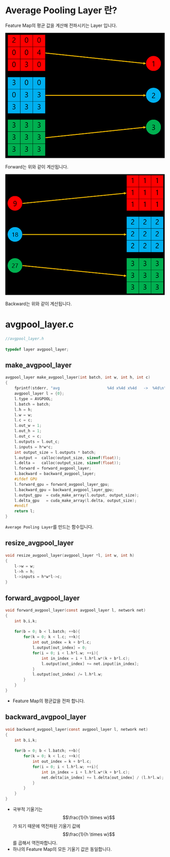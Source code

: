 
# Average Pooling Layer 란?

Feature Map의 평균 값을 계산해 전파시키는 Layer 입니다.




![avgpool](/figure/avgpool.PNG)



Forward는 위와 같이 계산됩니다.




![avgpool_grad](/figure/avgpool_grad.PNG)



Backward는 위와 같이 계산됩니다.

# avgpool_layer.c

```c
//avgpool_layer.h

typedef layer avgpool_layer;
```

## make_avgpool_layer


```c
avgpool_layer make_avgpool_layer(int batch, int w, int h, int c)
{
    fprintf(stderr, "avg                     %4d x%4d x%4d   ->  %4d\n",  w, h, c, c);
    avgpool_layer l = {0};
    l.type = AVGPOOL;
    l.batch = batch;
    l.h = h;
    l.w = w;
    l.c = c;
    l.out_w = 1;
    l.out_h = 1;
    l.out_c = c;
    l.outputs = l.out_c;
    l.inputs = h*w*c;
    int output_size = l.outputs * batch;
    l.output =  calloc(output_size, sizeof(float));
    l.delta =   calloc(output_size, sizeof(float));
    l.forward = forward_avgpool_layer;
    l.backward = backward_avgpool_layer;
    #ifdef GPU
    l.forward_gpu = forward_avgpool_layer_gpu;
    l.backward_gpu = backward_avgpool_layer_gpu;
    l.output_gpu  = cuda_make_array(l.output, output_size);
    l.delta_gpu   = cuda_make_array(l.delta, output_size);
    #endif
    return l;
}
```

`Average Pooling Layer`를 만드는 함수입니다.

## resize_avgpool_layer

```c
void resize_avgpool_layer(avgpool_layer *l, int w, int h)
{
    l->w = w;
    l->h = h;
    l->inputs = h*w*l->c;
}
```

## forward_avgpool_layer

```c
void forward_avgpool_layer(const avgpool_layer l, network net)
{
    int b,i,k;

    for(b = 0; b < l.batch; ++b){
        for(k = 0; k < l.c; ++k){
            int out_index = k + b*l.c;
            l.output[out_index] = 0;
            for(i = 0; i < l.h*l.w; ++i){
                int in_index = i + l.h*l.w*(k + b*l.c);
                l.output[out_index] += net.input[in_index];
            }
            l.output[out_index] /= l.h*l.w;
        }
    }
}
```

- Feature Map의 평균값을 전파 합니다.

## backward_avgpool_layer

```c
void backward_avgpool_layer(const avgpool_layer l, network net)
{
    int b,i,k;

    for(b = 0; b < l.batch; ++b){
        for(k = 0; k < l.c; ++k){
            int out_index = k + b*l.c;
            for(i = 0; i < l.h*l.w; ++i){
                int in_index = i + l.h*l.w*(k + b*l.c);
                net.delta[in_index] += l.delta[out_index] / (l.h*l.w);
            }
        }
    }
}
```

- 국부적 기울기는 $$\frac{1}{h \times w}$$가 되기 때문에 역전파된 기울기 값에 $$\frac{1}{h \times w}$$를 곱해서 역전파합니다.
- 하나의 Feature Map의 모든 기울기 값은 동일합니다.
